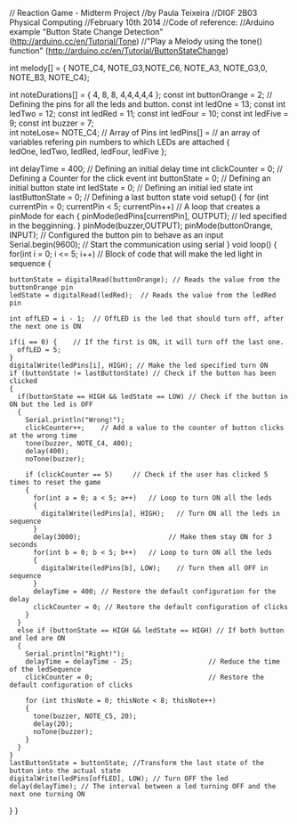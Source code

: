 // Reaction Game - Midterm Project
//by Paula Teixeira
//DIGF 2B03 Physical Computing 
//February 10th 2014
//Code of reference: 
//Arduino example "Button State Change Detection" (http://arduino.cc/en/Tutorial/Tone)
//"Play a Melody using the tone() function" (http://arduino.cc/en/Tutorial/ButtonStateChange)

 
int melody[] = {
  NOTE_C4, NOTE_G3,NOTE_C6, NOTE_A3, NOTE_G3,0, NOTE_B3, NOTE_C4};
  
int noteDurations[] = {
  4, 8, 8, 4,4,4,4,4 };
const int buttonOrange = 2;  // Defining the pins for all the leds and button.
const int ledOne  = 13; 
const int ledTwo  = 12;
const int ledRed  = 11;
const int ledFour = 10;
const int ledFive = 9;
const int buzzer = 7;    
int noteLose= NOTE_C4;
// Array of Pins
int ledPins[] =   // an array of variables refering pin numbers to which LEDs are attached
{   
  ledOne,
  ledTwo,
  ledRed,
  ledFour,
  ledFive
};   
         
int delayTime = 400;  // Defining an initial delay time
int clickCounter = 0; // Defining a Counter for the click event 
int buttonState = 0;  // Defining an initial button state
int ledState = 0;     // Defining an initial led state
int lastButtonState = 0;   // Defining a last button state
void setup()
{
  for (int currentPin = 0; currentPin < 5; currentPin++)   // A loop that creates a pinMode for each 
  {
    pinMode(ledPins[currentPin], OUTPUT);                  // led specified in the begginning.
  }
  pinMode(buzzer,OUTPUT);
  pinMode(buttonOrange, INPUT);   // Configured the button pin to behave as an input  
  Serial.begin(9600);   // Start the communication using serial
}
void loop()
{
  for(int i = 0; i <= 5; i++)   // Block of code that will make the led light in sequence
  { 
    
    buttonState = digitalRead(buttonOrange); // Reads the value from the buttonOrange pin
    ledState = digitalRead(ledRed);  // Reads the value from the ledRed pin
    
    int offLED = i - 1;  // OffLED is the led that should turn off, after the next one is ON
    
    if(i == 0) {    // If the first is ON, it will turn off the last one.       
      offLED = 5;        
    }     
    digitalWrite(ledPins[i], HIGH); // Make the led specified turn ON
    if (buttonState != lastButtonState) // Check if the button has been clicked
    {
      if(buttonState == HIGH && ledState == LOW) // Check if the button in ON but the led is OFF
      {
        Serial.println("Wrong!");
        clickCounter++;    // Add a value to the counter of button clicks at the wrong time
        tone(buzzer, NOTE_C4, 400);
        delay(400);
        noTone(buzzer);        
       
        if (clickCounter == 5)     // Check if the user has clicked 5 times to reset the game
        {
          for(int a = 0; a < 5; a++)   // Loop to turn ON all the leds
          {     
            digitalWrite(ledPins[a], HIGH);   // Turn ON all the leds in sequence
          }  
          delay(3000);                      // Make them stay ON for 3 seconds
          for(int b = 0; b < 5; b++)   // Loop to turn ON all the leds
          {     
            digitalWrite(ledPins[b], LOW);    // Turn them all OFF in sequence
          }  
          delayTime = 400; // Restore the default configuration for the delay
          clickCounter = 0; // Restore the default configuration of clicks
        }
      }
      else if (buttonState == HIGH && ledState == HIGH) // If both button and led are ON
      {   
        Serial.println("Right!");
        delayTime = delayTime - 25;                   // Reduce the time of the ledSequence
        clickCounter = 0;                             // Restore the default configuration of clicks
        
        for (int thisNote = 0; thisNote < 8; thisNote++)
        {
          tone(buzzer, NOTE_C5, 20);
          delay(20);
          noTone(buzzer);  
        }
      } 
    }
    lastButtonState = buttonState; //Transform the last state of the button into the actual state
    digitalWrite(ledPins[offLED], LOW); // Turn OFF the led
    delay(delayTime); // The interval between a led turning OFF and the next one turning ON
  }
}
